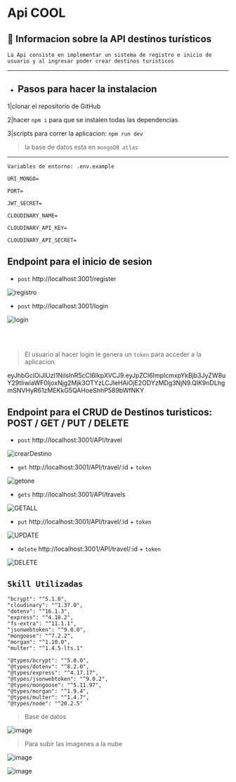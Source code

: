 # Api COOL
## :book: Informacion sobre la API destinos turísticos

`La Api consiste en implementar un sistema de registro e inicio de usuario y al ingresar poder crear destinos turisticos`
_____________________________________________________________________
- ## Pasos para hacer la instalacion
 
 1|clonar el repositorio de GitHub
 
 2|hacer `npm i` para que se instalen todas las dependencias
 
 3|scripts para correr la aplicacion: `npm run dev`
 
  > la base de datos esta en `mongoDB atlas`
   
 

______________________________________________________________________________________________________________________
  `Variables de entorno: .env.example`  
  
  
    URI_MONGO=
  
    PORT=
   
    JWT_SECRET=
   
    CLOUDINARY_NAME=
   
    CLOUDINARY_API_KEY=
   
    CLOUDINARY_API_SECRET=
   


 


## Endpoint para el inicio de sesion
- `post` http://localhost:3001/register

![registro](https://github.com/JerlibGnzlz/COOL/assets/84889284/e3ee9b75-59b4-4c12-bf12-5ff4d66672d4)


- `post` http://localhost:3001/login

![login](https://github.com/JerlibGnzlz/COOL/assets/84889284/96df65d7-fc53-4982-b30c-0671e2249e38)

<br><br>
> El usuario al hacer login le genera un `token` para acceder a la aplicacion.
>
 
 eyJhbGciOiJIUzI1NiIsInR5cCI6IkpXVCJ9.eyJpZCI6ImplcmxpYkBjb3JyZW8uY29tIiwiaWF0IjoxNjg2Mjk3OTYzLCJleHAiOjE2ODYzMDg3NjN9.QlK9nDLhgmSNVHyR61zMEKkG5QAHoeShhP589bWfNKY

## Endpoint para el CRUD de Destinos turisticos: POST / GET / PUT / DELETE

- `post` http://localhost:3001/API/travel 

![crearDestino](https://github.com/JerlibGnzlz/COOL/assets/84889284/d7579bd2-b1a6-45b9-abb0-8fc4d38e4224)

- `get` http://localhost:3001/API/travel/:id + `token`

![getone](https://github.com/JerlibGnzlz/COOL/assets/84889284/d1d18060-e037-4813-abe2-ac30e36ed859)


- `gets` http://localhost:3001/API/travels


![GETALL](https://github.com/JerlibGnzlz/COOL/assets/84889284/4fb27465-5540-43e9-945d-6513bd26e331)

- `put` http://localhost:3001/API/travel/:id + `token`

![UPDATE](https://github.com/JerlibGnzlz/COOL/assets/84889284/287d73d6-f001-4c20-8218-eda6c3841066)


- `delete` http://localhost:3001/API/travel/:id + `token`

![DELETE](https://github.com/JerlibGnzlz/COOL/assets/84889284/82652207-db48-4f32-8365-0e8a390aee70)


## `Skill Utilizadas`

 
    "bcrypt": "^5.1.0",
    "cloudinary": "^1.37.0",
    "dotenv": "^16.1.3",
    "express": "^4.18.2",
    "fs-extra": "^11.1.1",
    "jsonwebtoken": "^9.0.0",
    "mongoose": "^7.2.2",
    "morgan": "^1.10.0",
    "multer": "^1.4.5-lts.1"

    "@types/bcrypt": "^5.0.0",
    "@types/dotenv": "^8.2.0",
    "@types/express": "^4.17.17",
    "@types/jsonwebtoken": "^9.0.2",
    "@types/mongoose": "^5.11.97",
    "@types/morgan": "^1.9.4",
    "@types/multer": "^1.4.7",
    "@types/node": "^20.2.5"

> Base de datos
> 
   ![image](https://github.com/JerlibGnzlz/COOL/assets/84889284/c9e7251a-e242-4c7d-8513-c0867bc3576e)


> Para subir las imagenes a la nube
> 
   ![image](https://github.com/JerlibGnzlz/COOL/assets/84889284/fc5b7270-6717-4715-a01c-aa78f84913cb)
   
   
   ![image](https://github.com/JerlibGnzlz/COOL/assets/84889284/a9bae36b-2583-4afb-8217-79ab05c8e139)





